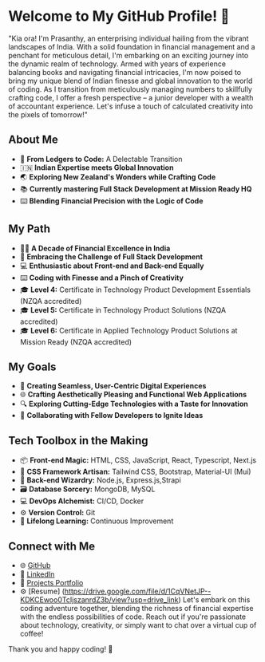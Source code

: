 # Welcome to My GitHub Profile! 👋

"Kia ora! I'm Prasanthy, an enterprising individual hailing from the vibrant landscapes of India. With a solid foundation in financial management and a penchant for meticulous detail, I'm embarking on an exciting journey into the dynamic realm of technology. Armed with years of experience balancing books and navigating financial intricacies, I'm now poised to bring my unique blend of Indian finesse and global innovation to the world of coding. As I transition from meticulously managing numbers to skillfully crafting code, I offer a fresh perspective – a junior developer with a wealth of accountant experience. Let's infuse a touch of calculated creativity into the pixels of tomorrow!"

## About Me
- 🥐 **From Ledgers to Code:** A Delectable Transition
- 🇮🇳 **Indian Expertise meets Global Innovation**
- 🌏 **Exploring New Zealand's Wonders while Crafting Code**
- 📚 **Currently mastering Full Stack Development at Mission Ready HQ**
- ⌨️ **Blending Financial Precision with the Logic of Code**

## My Path
- 👨‍🍳 **A Decade of Financial Excellence in India**
- 📜 **Embracing the Challenge of Full Stack Development**
- 💻 **Enthusiastic about Front-end and Back-end Equally**
- ⌨️ **Coding with Finesse and a Pinch of Creativity**
- 🎓 **Level 4:** Certificate in Technology Product Development Essentials (NZQA accredited)
- 🎓 **Level 5:** Certificate in Technology Product Solutions (NZQA accredited)
- 🎓 **Level 6:** Certificate in Applied Technology Product Solutions at Mission Ready (NZQA accredited)

## My Goals
- 🚀 **Creating Seamless, User-Centric Digital Experiences**
- 🌐 **Crafting Aesthetically Pleasing and Functional Web Applications**
- 🔍 **Exploring Cutting-Edge Technologies with a Taste for Innovation**
- 🤝 **Collaborating with Fellow Developers to Ignite Ideas**

## Tech Toolbox in the Making
- 📦 **Front-end Magic:** HTML, CSS, JavaScript, React, Typescript, Next.js
- 🎨 **CSS Framework Artisan:** Tailwind CSS, Bootstrap, Material-UI (Mui)
- 📡 **Back-end Wizardry:** Node.js, Express.js,Strapi
- 🗃️ **Database Sorcery:** MongoDB, MySQL
- 💻 **DevOps Alchemist:** CI/CD, Docker
- ⚙️ **Version Control:** Git
- 🚀 **Lifelong Learning:** Continuous Improvement

## Connect with Me
- 🌐 [GitHub](https://github.com/Prasanthyb)
- 👔 [LinkedIn](https://www.linkedin.com/in/prasanthy-bhaskaran-74ab1b2a3)
- 🚀 [Projects Portfolio](<https://portfolio.prasanthy.in/>)
- ⚙️ [Resume] (https://drive.google.com/file/d/1CqVNetJP--KDKCEwoo0TcIjszanrdZ3b/view?usp=drive_link) 
Let's embark on this coding adventure together, blending the richness of financial expertise with the endless possibilities of code. Reach out if you're passionate about technology, creativity, or simply want to chat over a virtual cup of coffee!

Thank you and happy coding! 🚀
